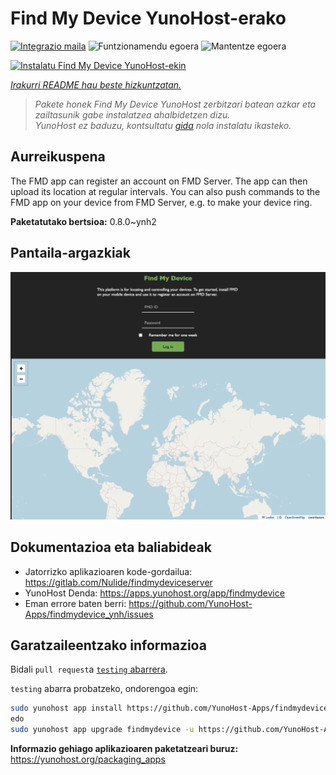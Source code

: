 <!--
Ohart ongi: README hau automatikoki sortu da <https://github.com/YunoHost/apps/tree/master/tools/readme_generator>ri esker
EZ editatu eskuz.
-->

# Find My Device YunoHost-erako

[![Integrazio maila](https://apps.yunohost.org/badge/integration/findmydevice)](https://ci-apps.yunohost.org/ci/apps/findmydevice/)
![Funtzionamendu egoera](https://apps.yunohost.org/badge/state/findmydevice)
![Mantentze egoera](https://apps.yunohost.org/badge/maintained/findmydevice)

[![Instalatu Find My Device YunoHost-ekin](https://install-app.yunohost.org/install-with-yunohost.svg)](https://install-app.yunohost.org/?app=findmydevice)

*[Irakurri README hau beste hizkuntzatan.](./ALL_README.md)*

> *Pakete honek Find My Device YunoHost zerbitzari batean azkar eta zailtasunik gabe instalatzea ahalbidetzen dizu.*  
> *YunoHost ez baduzu, kontsultatu [gida](https://yunohost.org/install) nola instalatu ikasteko.*

## Aurreikuspena

The FMD app can register an account on FMD Server. The app can then upload its location at regular intervals.
You can also push commands to the FMD app on your device from FMD Server, e.g. to make your device ring.

**Paketatutako bertsioa:** 0.8.0~ynh2

## Pantaila-argazkiak

![Find My Device(r)en pantaila-argazkia](./doc/screenshots/screenshot.png)

## Dokumentazioa eta baliabideak

- Jatorrizko aplikazioaren kode-gordailua: <https://gitlab.com/Nulide/findmydeviceserver>
- YunoHost Denda: <https://apps.yunohost.org/app/findmydevice>
- Eman errore baten berri: <https://github.com/YunoHost-Apps/findmydevice_ynh/issues>

## Garatzaileentzako informazioa

Bidali `pull request`a [`testing` abarrera](https://github.com/YunoHost-Apps/findmydevice_ynh/tree/testing).

`testing` abarra probatzeko, ondorengoa egin:

```bash
sudo yunohost app install https://github.com/YunoHost-Apps/findmydevice_ynh/tree/testing --debug
edo
sudo yunohost app upgrade findmydevice -u https://github.com/YunoHost-Apps/findmydevice_ynh/tree/testing --debug
```

**Informazio gehiago aplikazioaren paketatzeari buruz:** <https://yunohost.org/packaging_apps>
